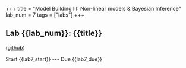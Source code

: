 +++
title = "Model Building III: Non-linear models & Bayesian Inference"
lab_num = 7
tags = ["labs"]
+++

## Lab {{lab_num}}: {{title}}
([github](https://github.com/PsuAstro497/lab7))

Start {{lab7_start}} ---
Due {{lab7_due}}  
